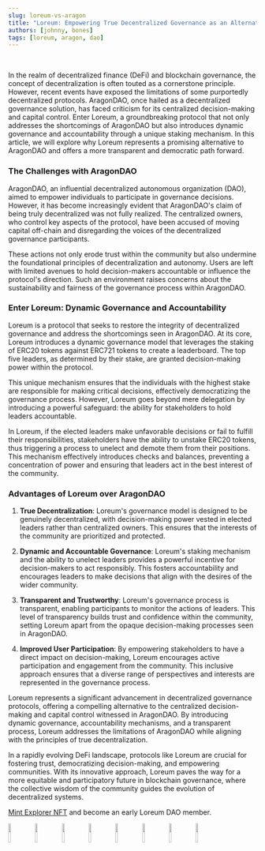 ```yaml
---
slug: loreum-vs-aragon
title: "Loreum: Empowering True Decentralized Governance as an Alternative to AragonDAO"
authors: [johnny, bones]
tags: [loreum, aragon, dao]
---
```


<br />

In the realm of decentralized finance (DeFi) and blockchain governance, the concept of decentralization is often touted as a cornerstone principle. However, recent events have exposed the limitations of some purportedly decentralized protocols. AragonDAO, once hailed as a decentralized governance solution, has faced criticism for its centralized decision-making and capital control. Enter Loreum, a groundbreaking protocol that not only addresses the shortcomings of AragonDAO but also introduces dynamic governance and accountability through a unique staking mechanism. In this article, we will explore why Loreum represents a promising alternative to AragonDAO and offers a more transparent and democratic path forward.

<!-- truncate -->

<h3>The Challenges with AragonDAO</h3>

AragonDAO, an influential decentralized autonomous organization (DAO), aimed to empower individuals to participate in governance decisions. However, it has become increasingly evident that AragonDAO's claim of being truly decentralized was not fully realized. The centralized owners, who control key aspects of the protocol, have been accused of moving capital off-chain and disregarding the voices of the decentralized governance participants.

These actions not only erode trust within the community but also undermine the foundational principles of decentralization and autonomy. Users are left with limited avenues to hold decision-makers accountable or influence the protocol's direction. Such an environment raises concerns about the sustainability and fairness of the governance process within AragonDAO.

<h3>Enter Loreum: Dynamic Governance and Accountability</h3>

Loreum is a protocol that seeks to restore the integrity of decentralized governance and address the shortcomings seen in AragonDAO. At its core, Loreum introduces a dynamic governance model that leverages the staking of ERC20 tokens against ERC721 tokens to create a leaderboard. The top five leaders, as determined by their stake, are granted decision-making power within the protocol.

This unique mechanism ensures that the individuals with the highest stake are responsible for making critical decisions, effectively democratizing the governance process. However, Loreum goes beyond mere delegation by introducing a powerful safeguard: the ability for stakeholders to hold leaders accountable.

In Loreum, if the elected leaders make unfavorable decisions or fail to fulfill their responsibilities, stakeholders have the ability to unstake ERC20 tokens, thus triggering a process to unelect and demote them from their positions. This mechanism effectively introduces checks and balances, preventing a concentration of power and ensuring that leaders act in the best interest of the community.

<h3>Advantages of Loreum over AragonDAO</h3>

1. **True Decentralization**: Loreum's governance model is designed to be genuinely decentralized, with decision-making power vested in elected leaders rather than centralized owners. This ensures that the interests of the community are prioritized and protected.

2. **Dynamic and Accountable Governance**: Loreum's staking mechanism and the ability to unelect leaders provides a powerful incentive for decision-makers to act responsibly. This fosters accountability and encourages leaders to make decisions that align with the desires of the wider community.

3. **Transparent and Trustworthy**: Loreum's governance process is transparent, enabling participants to monitor the actions of leaders. This level of transparency builds trust and confidence within the community, setting Loreum apart from the opaque decision-making processes seen in AragonDAO.

4. **Improved User Participation**: By empowering stakeholders to have a direct impact on decision-making, Loreum encourages active participation and engagement from the community. This inclusive approach ensures that a diverse range of perspectives and interests are represented in the governance process.

Loreum represents a significant advancement in decentralized governance protocols, offering a compelling alternative to the centralized decision-making and capital control witnessed in AragonDAO. By introducing dynamic governance, accountability mechanisms, and a transparent process, Loreum addresses the limitations of AragonDAO while aligning with the principles of true decentralization.

In a rapidly evolving DeFi landscape, protocols like Loreum are crucial for fostering trust, democratizing decision-making, and empowering communities. With its innovative approach, Loreum paves the way for a more equitable and participatory future in blockchain governance, where the collective wisdom of the community guides the evolution of decentralized systems.

[Mint Explorer NFT](https://loreum.org) and become an early Loreum DAO member.


<img src="https://ipfs.loreum.org/ipfs/QmfPWZ6VuFyLqTY92RRCCGRQxUKAhBAHs4vJb7wCT15hZr/44" width="10%" /> <space />
<img src="https://ipfs.loreum.org/ipfs/QmfPWZ6VuFyLqTY92RRCCGRQxUKAhBAHs4vJb7wCT15hZr/45" width="10%"/> <space />
<img src="https://ipfs.loreum.org/ipfs/QmfPWZ6VuFyLqTY92RRCCGRQxUKAhBAHs4vJb7wCT15hZr/46" width="10%"/> <space />
<img src="https://ipfs.loreum.org/ipfs/QmfPWZ6VuFyLqTY92RRCCGRQxUKAhBAHs4vJb7wCT15hZr/47" width="10%"/> <space />
<img src="https://ipfs.loreum.org/ipfs/QmfPWZ6VuFyLqTY92RRCCGRQxUKAhBAHs4vJb7wCT15hZr/48" width="10%"/> <space />
<img src="https://ipfs.loreum.org/ipfs/QmfPWZ6VuFyLqTY92RRCCGRQxUKAhBAHs4vJb7wCT15hZr/49" width="10%"/> <space />
<img src="https://ipfs.loreum.org/ipfs/QmfPWZ6VuFyLqTY92RRCCGRQxUKAhBAHs4vJb7wCT15hZr/50" width="10%"/> <space />
<img src="https://ipfs.loreum.org/ipfs/QmfPWZ6VuFyLqTY92RRCCGRQxUKAhBAHs4vJb7wCT15hZr/51" width="10%"/> <space />
